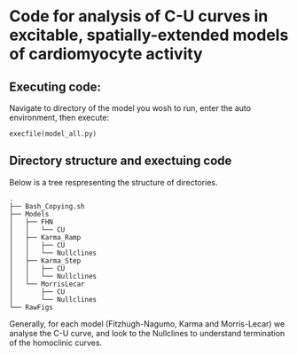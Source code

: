 # Code for analysis of C-U curves in excitable, spatially-extended models of cardiomyocyte activity 

## Executing code: 

Navigate to directory of the model you wosh to run, enter the auto environment, then execute:

``execfile(model_all.py)``


## Directory structure and exectuing code

Below is a tree respresenting the structure of directories.

```
.
├── Bash_Copying.sh
├── Models
│   ├── FHN
│   │   └── CU
│   ├── Karma_Ramp
│   │   ├── CU
│   │   └── Nullclines
│   ├── Karma_Step
│   │   ├── CU
│   │   └── Nullclines
│   └── MorrisLecar
│       ├── CU
│       └── Nullclines
└── RawFigs
```

Generally, for each model (Fitzhugh-Nagumo, Karma and Morris-Lecar) we analyse the C-U curve, and look to the Nullclines to understand termination of the homoclinic curves. 
